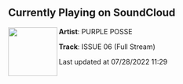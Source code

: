 ## Currently Playing on SoundCloud

[<img align="left" width="100" src="https://i1.sndcdn.com/artworks-000231998339-8mm6rx-t500x500.jpg">](https://soundcloud.com/purpleposse/issue06)

**Artist**: PURPLE POSSE 

**Track**: ISSUE 06 (Full Stream)

Last updated at 07/28/2022 11:29
